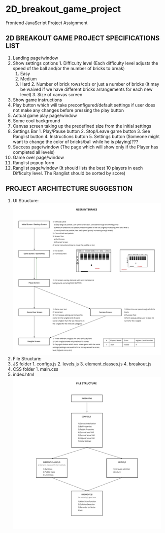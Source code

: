 # 2D_breakout_game_project
Frontend JavaScript Project Assignment

## 2D BREAKOUT GAME PROJECT SPECIFICATIONS LIST

1. Landing page/window
  1. Show settings options
    1. Difficulty level (Each difficulty level adjusts the speed of the ball and/or the number of bricks to break)
      1. Easy
      2. Medium
      3. Hard
    2. Number of brick rows/cols or just a number of bricks (It may be waived if we have different bricks arrangements for each new level)
    3. Size of canvas screen
  2. Show game instructions
  3. Play button which will take preconfigured/default settings if user does not make any changes before pressing the play button
2. Actual game play page/window
  1. Some cool background
  2. Canvas screen taking up the predefined size from the initial settings
  3. Settings Bar
    1. Play/Pause button
    2. Stop/Leave game button
    3. See Ranglist button
    4. Instructions button
    5. Settings button (Someone might want to change the color of bricks/ball while he is playing)???
3. Success page/window (The page which will show only if the Player has completed all levels)
4. Game over page/window
5. Ranglist popup form
6. Ranglist page/window (It should lists the best 10 players in each Difficulty level. The Ranglist should be sorted by score)

## PROJECT ARCHITECTURE SUGGESTION

1. UI Structure:
![UI Structure Image](BreakOutUIFrameWork.jpg)
2. File Structure:
  1. JS folder
    1. configs.js
    2. levels.js
    3. element.classes.js
    4. breakout.js
  2. CSS folder
    1. main.css
  3. index.html
  ![File Structure Image](BreakOutFileStructure.jpg)
